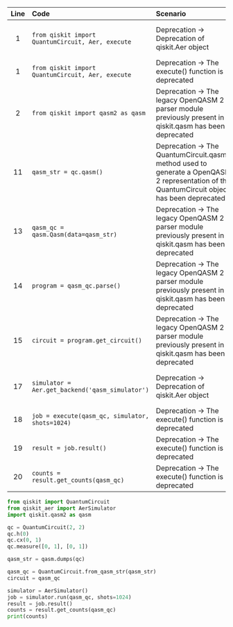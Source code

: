 | Line | Code | Scenario | Scenario Id | Reference | Artifact | Refactoring |
| :--: | :--- | :------- | :---------: | :-------: | :------- | :---------- |
| 1 | `from qiskit import QuantumCircuit, Aer, execute` | Deprecation -> Deprecation of qiskit.Aer object | f4629adb-1cfe-4469-9df9-d8d0172ab667 | f4629adb-1cfe-4469-9df9-d8d0172ab667 | qiskit.Aer | `from qiskit_aer import Aer` |
| 1 | `from qiskit import QuantumCircuit, Aer, execute` | Deprecation -> The execute() function is deprecated | * | internal | execute | `from qiskit.providers.basic_provider import BasicProvider` |
| 2 | `from qiskit import qasm2 as qasm` | Deprecation -> The legacy OpenQASM 2 parser module previously present in qiskit.qasm has been deprecated | 9d7cce45-a3d8-4d56-aedc-7451f1ff8b84 | 9d7cce45-a3d8-4d56-aedc-7451f1ff8b84 | qiskit.qasm | `import qiskit.qasm2 as qasm` |
| 11 | `qasm_str = qc.qasm()` | Deprecation -> The QuantumCircuit.qasm() method used to generate a OpenQASM 2 representation of the QuantumCircuit object has been deprecated | 0e323991-f76c-4e8b-9bf4-0a8f1455f99d | 0e323991-f76c-4e8b-9bf4-0a8f1455f99d | QuantumCircuit.qasm() | `qasm_str = qasm.dumps(qc)` |
| 13 | `qasm_qc = qasm.Qasm(data=qasm_str)` | Deprecation -> The legacy OpenQASM 2 parser module previously present in qiskit.qasm has been deprecated | 9d7cce45-a3d8-4d56-aedc-7451f1ff8b84 | 9d7cce45-a3d8-4d56-aedc-7451f1ff8b84 | qiskit.qasm | `qasm_qc = QuantumCircuit.from_qasm_str(qasm_str)` |
| 14 | `program = qasm_qc.parse()` | Deprecation -> The legacy OpenQASM 2 parser module previously present in qiskit.qasm has been deprecated | 9d7cce45-a3d8-4d56-aedc-7451f1ff8b84 | 9d7cce45-a3d8-4d56-aedc-7451f1ff8b84 | qiskit.qasm | |
| 15 | `circuit = program.get_circuit()` | Deprecation -> The legacy OpenQASM 2 parser module previously present in qiskit.qasm has been deprecated | 9d7cce45-a3d8-4d56-aedc-7451f1ff8b84 | 9d7cce45-a3d8-4d56-aedc-7451f1ff8b84 | qiskit.qasm | `circuit = qasm_qc` |
| 17 | `simulator = Aer.get_backend('qasm_simulator')` | Deprecation -> Deprecation of qiskit.Aer object | f4629adb-1cfe-4469-9df9-d8d0172ab667 | f4629adb-1cfe-4469-9df9-d8d0172ab667 | Aer.get_backend | `simulator = AerSimulator()` |
| 18 | `job = execute(qasm_qc, simulator, shots=1024)` | Deprecation -> The execute() function is deprecated | * | internal | execute | `job = simulator.run(qasm_qc, shots=1024)` |
| 19 | `result = job.result()` | Deprecation -> The execute() function is deprecated | * | internal | job.result() | `result = job.result()` |
| 20 | `counts = result.get_counts(qasm_qc)` | Deprecation -> The execute() function is deprecated | * | internal | result.get_counts() | `counts = result.get_counts(qasm_qc)` |


```python
from qiskit import QuantumCircuit
from qiskit_aer import AerSimulator
import qiskit.qasm2 as qasm

qc = QuantumCircuit(2, 2)
qc.h(0)
qc.cx(0, 1)
qc.measure([0, 1], [0, 1])

qasm_str = qasm.dumps(qc)

qasm_qc = QuantumCircuit.from_qasm_str(qasm_str)
circuit = qasm_qc

simulator = AerSimulator()
job = simulator.run(qasm_qc, shots=1024)
result = job.result()
counts = result.get_counts(qasm_qc)
print(counts)
```